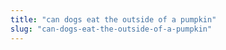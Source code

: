 ```yaml
---
title: "can dogs eat the outside of a pumpkin"
slug: "can-dogs-eat-the-outside-of-a-pumpkin"
---
```


